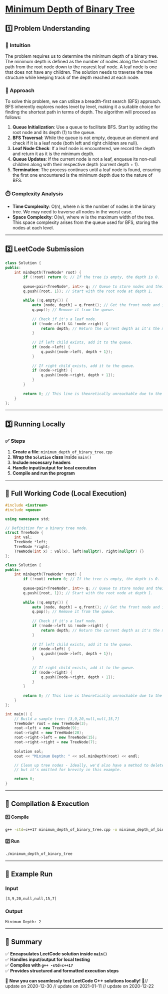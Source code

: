 # **[Minimum Depth of Binary Tree](https://leetcode.com/problems/minimum-depth-of-binary-tree/description/)**  

## **1️⃣ Problem Understanding**  
### **📌 Intuition**  
The problem requires us to determine the minimum depth of a binary tree. The minimum depth is defined as the number of nodes along the shortest path from the root node down to the nearest leaf node. A leaf node is one that does not have any children. The solution needs to traverse the tree structure while keeping track of the depth reached at each node.

### **🚀 Approach**  
To solve this problem, we can utilize a breadth-first search (BFS) approach. BFS inherently explores nodes level by level, making it a suitable choice for finding the shortest path in terms of depth. The algorithm will proceed as follows:

1. **Queue Initialization**: Use a queue to facilitate BFS. Start by adding the root node and its depth (1) to the queue.
2. **BFS Traversal**: While the queue is not empty, dequeue an element and check if it is a leaf node (both left and right children are null).
3. **Leaf Node Check**: If a leaf node is encountered, we record the depth and return it as it is the minimum depth.
4. **Queue Updates**: If the current node is not a leaf, enqueue its non-null children along with their respective depth (current depth + 1).
5. **Termination**: The process continues until a leaf node is found, ensuring the first one encountered is the minimum depth due to the nature of BFS.

### **⏱️ Complexity Analysis**  
- **Time Complexity**: O(n), where n is the number of nodes in the binary tree. We may need to traverse all nodes in the worst case.  
- **Space Complexity**: O(w), where w is the maximum width of the tree. This space complexity arises from the queue used for BFS, storing the nodes at each level.

---  

## **2️⃣ LeetCode Submission**  
```cpp
class Solution {
public:
    int minDepth(TreeNode* root) {
        if (!root) return 0; // If the tree is empty, the depth is 0.
        
        queue<pair<TreeNode*, int>> q; // Queue to store nodes and their depth.
        q.push({root, 1}); // Start with the root node at depth 1.
        
        while (!q.empty()) {
            auto [node, depth] = q.front(); // Get the front node and its depth.
            q.pop(); // Remove it from the queue.
            
            // Check if it's a leaf node.
            if (!node->left && !node->right) {
                return depth; // Return the current depth as it's the minimum depth.
            }
            
            // If left child exists, add it to the queue.
            if (node->left) {
                q.push({node->left, depth + 1});
            }
            
            // If right child exists, add it to the queue.
            if (node->right) {
                q.push({node->right, depth + 1});
            }
        }
        
        return 0; // This line is theoretically unreachable due to the leaf check above.
    }
};
```  

---  

## **3️⃣ Running Locally**  
### **✅ Steps**  
1. **Create a file**: `minimum_depth_of_binary_tree.cpp`  
2. **Wrap the `Solution` class** inside `main()`  
3. **Include necessary headers**  
4. **Handle input/output for local execution**  
5. **Compile and run the program**  

---  

## **📝 Full Working Code (Local Execution)**  
```cpp
#include <iostream>
#include <queue>

using namespace std;

// Definition for a binary tree node.
struct TreeNode {
    int val;
    TreeNode *left;
    TreeNode *right;
    TreeNode(int x) : val(x), left(nullptr), right(nullptr) {}
};

class Solution {
public:
    int minDepth(TreeNode* root) {
        if (!root) return 0; // If the tree is empty, the depth is 0.
        
        queue<pair<TreeNode*, int>> q; // Queue to store nodes and their depth.
        q.push({root, 1}); // Start with the root node at depth 1.
        
        while (!q.empty()) {
            auto [node, depth] = q.front(); // Get the front node and its depth.
            q.pop(); // Remove it from the queue.
            
            // Check if it's a leaf node.
            if (!node->left && !node->right) {
                return depth; // Return the current depth as it's the minimum depth.
            }
            
            // If left child exists, add it to the queue.
            if (node->left) {
                q.push({node->left, depth + 1});
            }
            
            // If right child exists, add it to the queue.
            if (node->right) {
                q.push({node->right, depth + 1});
            }
        }
        
        return 0; // This line is theoretically unreachable due to the leaf check above.
    }
};

int main() {
    // Build a sample tree: [3,9,20,null,null,15,7]
    TreeNode* root = new TreeNode(3);
    root->left = new TreeNode(9);
    root->right = new TreeNode(20);
    root->right->left = new TreeNode(15);
    root->right->right = new TreeNode(7);
    
    Solution sol;
    cout << "Minimum Depth: " << sol.minDepth(root) << endl;

    // Clean up tree nodes - Ideally, we'd also have a method to delete nodes, 
    // but it's omitted for brevity in this example.

    return 0;
}
```  

---  

## **🔧 Compilation & Execution**  
#### **1️⃣ Compile**  
```bash
g++ -std=c++17 minimum_depth_of_binary_tree.cpp -o minimum_depth_of_binary_tree
```  

#### **2️⃣ Run**  
```bash
./minimum_depth_of_binary_tree
```  

---  

## **🎯 Example Run**  
### **Input**  
```
[3,9,20,null,null,15,7]
```  
### **Output**  
```
Minimum Depth: 2
```  

---  

## **📌 Summary**  
✅ **Encapsulates LeetCode solution inside `main()`**  
✅ **Handles input/output for local testing**  
✅ **Compiles with `g++ -std=c++17`**  
✅ **Provides structured and formatted execution steps**  

🚀 **Now you can seamlessly test LeetCode C++ solutions locally!** 🚀// update on 2020-12-30
// update on 2021-01-11
// update on 2020-12-22
